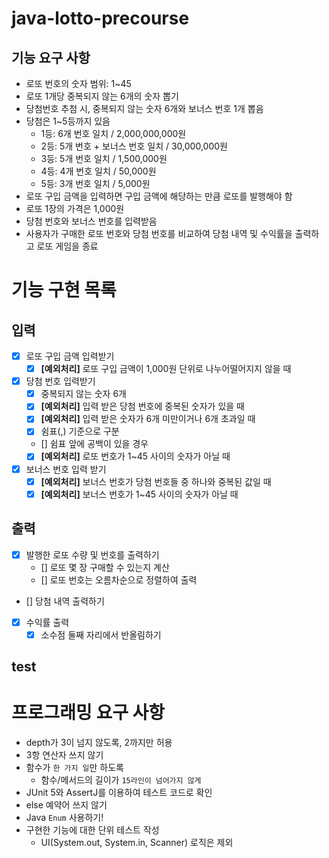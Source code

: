 # java-lotto-precourse

## 기능 요구 사항 
- 로또 번호의 숫자 범위: 1~45
- 로또 1개당 중복되지 않는 6개의 숫자 뽑기
- 당첨번호 추첨 시, 중복되지 않는 숫자 6개와 보너스 번호 1개 뽑음
- 당첨은 1~5등까지 있음
  - 1등: 6개 번호 일치 / 2,000,000,000원
  - 2등: 5개 번호 + 보너스 번호 일치 / 30,000,000원
  - 3등: 5개 번호 일치 / 1,500,000원
  - 4등: 4개 번호 일치 / 50,000원
  - 5등: 3개 번호 일치 / 5,000원
- 로또 구입 금액을 입력하면 구입 금액에 해당하는 만큼 로또를 발행해야 함
- 로또 1장의 가격은 1,000원
- 당첨 번호와 보너스 번호를 입력받음
- 사용자가 구매한 로또 번호와 당첨 번호를 비교하여 당첨 내역 및 수익률을 출력하고 로또 게임을 종료

# 기능 구현 목록
## 입력
- [x] 로또 구입 금액 입력받기
  - [x] **[예외처리]** 로또 구입 금액이 1,000원 단위로 나누어떨어지지 않을 때
- [x] 당첨 번호 입력받기
  - [x] 중복되지 않는 숫자 6개
  - [x] **[예외처리]** 입력 받은 당첨 번호에 중복된 숫자가 있을 때
  - [x] **[예외처리]** 입력 받은 숫자가 6개 미만이거나 6개 초과일 때
  - [x] 쉼표(,) 기준으로 구분
  - [] 쉼표 앞에 공백이 있을 경우
  - [x] **[예외처리]** 로또 번호가 1~45 사이의 숫자가 아닐 때
- [x] 보너스 번호 입력 받기
  - [x] **[예외처리]** 보너스 번호가 당첨 번호들 중 하나와 중복된 값일 때
  - [x] **[예외처리]** 보너스 번호가 1~45 사이의 숫자가 아닐 때

## 출력
- [x] 발행한 로또 수량 및 번호를 출력하기
  - [] 로또 몇 장 구매할 수 있는지 계산
  - [] 로또 번호는 오름차순으로 정렬하여 출력
- [] 당첨 내역 출력하기
- [x] 수익률 출력
  - [x] 소수점 둘째 자리에서 반올림하기 

## test 

# 프로그래밍 요구 사항 
- depth가 3이 넘지 않도록, 2까지만 허용
- 3항 연산자 쓰지 않기
- 함수가 `한 가지 일`만 하도록
  - 함수/메서드의 길이가 `15라인이 넘어가지 않게`
- JUnit 5와 AssertJ를 이용하여 테스트 코드로 확인
- else 예약어 쓰지 않기 
- Java `Enum` 사용하기!
- 구현한 기능에 대한 단위 테스트 작성
  - UI(System.out, System.in, Scanner) 로직은 제외